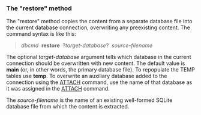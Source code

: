 ### The "restore" method


The "restore" method copies the content from a separate database file
into the current database connection, overwriting any preexisting content.
The command syntax is like this:



> *dbcmd*  **restore**  ?*target\-database*?  *source\-filename*


The optional *target\-database* argument tells which database in
the current connection should be overwritten with new content.
The default value is **main**
(or, in other words, the primary database file). To repopulate the TEMP tables
use **temp**. To overwrite an auxiliary database added to the connection
using the [ATTACH](lang_attach.html) command, use the name of that database as it was assigned
in the [ATTACH](lang_attach.html) command.


The *source\-filename* is the name of an existing well\-formed SQLite
database file from which the content is extracted.



